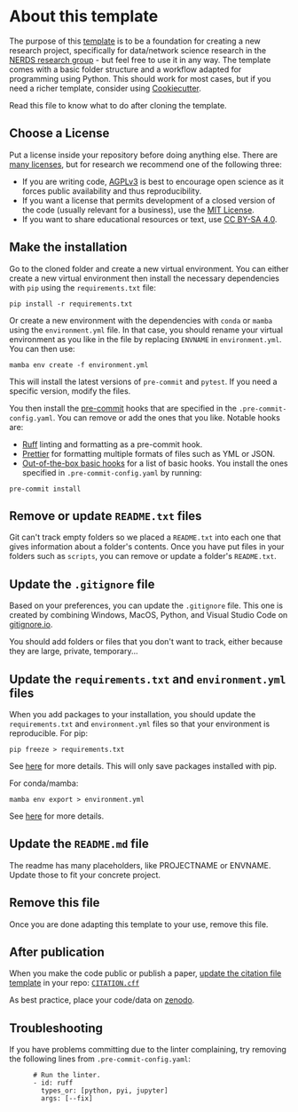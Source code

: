 # About this template
The purpose of this [template](https://github.com/NERDSITU/research-template) is to be a foundation for creating a new research project, specifically for data/network science research in the [NERDS research group](https://nerds.itu.dk/) - but feel free to use it in any way. The template comes with a basic folder structure and a workflow adapted for programming using Python. This should work for most cases, but if you need a richer template, consider using [Cookiecutter](https://github.com/drivendata/cookiecutter-data-science). 

Read this file to know what to do after cloning the template.

## Choose a License

Put a license inside your repository before doing anything else. There are [many licenses](https://choosealicense.com), but for research we recommend one of the following three: 

- If you are writing code, [AGPLv3](https://choosealicense.com/licenses/agpl-3.0/) is best to encourage open science as it forces public availability and thus reproducibility. 
- If you want a license that permits development of a closed version of the code (usually relevant for a business), use the [MIT License](https://choosealicense.com/licenses/mit/). 
- If you want to share educational resources or text, use [CC BY-SA 4.0](https://creativecommons.org/licenses/by-sa/4.0/).

## Make the installation

Go to the cloned folder and create a new virtual environment. You can either create a new virtual environment then install the necessary dependencies with `pip` using the `requirements.txt` file:

```
pip install -r requirements.txt
```

Or create a new environment with the dependencies with `conda` or `mamba` using the `environment.yml` file. In that case, you should rename your virtual environment as you like in the file by replacing `ENVNAME` in `environment.yml`. You can then use:

```
mamba env create -f environment.yml
```

This will install the latest versions of `pre-commit` and `pytest`. If you need a specific version, modify the files.

You then install the [pre-commit](https://pre-commit.com/) hooks that are specified in the `.pre-commit-config.yaml`. You can remove or add the ones that you like. Notable hooks are:

- [Ruff](https://github.com/astral-sh/ruff-pre-commit) linting and formatting as a pre-commit hook.
- [Prettier](https://github.com/pre-commit/mirrors-prettier) for formatting multiple formats of files such as YML or JSON.
- [Out-of-the-box basic hooks](https://github.com/pre-commit/pre-commit-hooks) for a list of basic hooks.
You install the ones specified in `.pre-commit-config.yaml` by running:

```
pre-commit install
```

## Remove or update `README.txt` files

Git can't track empty folders so we placed a `README.txt` into each one that gives information about a folder's contents. Once you have put files in your folders such as `scripts`, you can remove or update a folder's `README.txt`.

## Update the `.gitignore` file

Based on your preferences, you can update the `.gitignore` file. This one is created by combining Windows, MacOS, Python, and Visual Studio Code on [gitignore.io](https://www.toptal.com/developers/gitignore/).

You should add folders or files that you don't want to track, either because they are large, private, temporary...

## Update the `requirements.txt` and `environment.yml` files

When you add packages to your installation, you should update the `requirements.txt` and `environment.yml` files so that your environment is reproducible. For pip:

```
pip freeze > requirements.txt
```

See [here](https://pip.pypa.io/en/stable/reference/requirements-file-format/#requirements-file-format) for more details. This will only save packages installed with pip.

For conda/mamba:

```
mamba env export > environment.yml
```

See [here](https://docs.conda.io/projects/conda/en/latest/user-guide/tasks/manage-environments.html#creating-an-environment-file-manually) for more details.

## Update the `README.md` file
The readme has many placeholders, like PROJECTNAME or ENVNAME. Update those to fit your concrete project.

## Remove this file

Once you are done adapting this template to your use, remove this file.

## After publication
When you make the code public or publish a paper, [update the citation file template](https://docs.github.com/en/repositories/managing-your-repositorys-settings-and-features/customizing-your-repository/about-citation-files) in your repo: [`CITATION.cff`](CITATION.cff)

As best practice, place your code/data on [zenodo](https://zenodo.org).

## Troubleshooting
If you have problems committing due to the linter complaining, try removing the following lines from `.pre-commit-config.yaml`:

```
      # Run the linter.
      - id: ruff
        types_or: [python, pyi, jupyter]
        args: [--fix]
```

